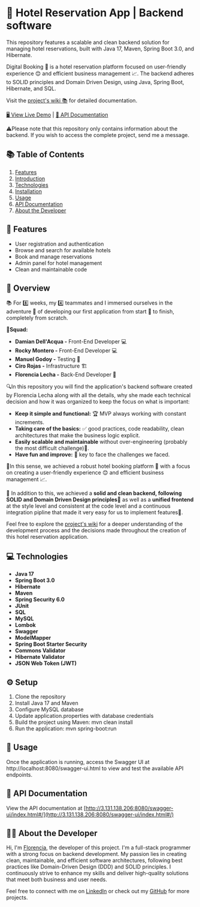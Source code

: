 # 🏨 Hotel Reservation App | Backend software

This repository features a scalable and clean backend solution for managing hotel reservations, built with Java 17, Maven, Spring Boot 3.0, and Hibernate.

Digital Booking 📱 is a hotel reservation platform focused on user-friendly experience 😊 and efficient business management 📈. The backend adheres to SOLID principles and Domain Driven Design, using Java, Spring Boot, Hibernate, and SQL.

Visit the [project's wiki 📚](https://github.com/florencialecha/digital-booking-software-backend/wiki) for detailed documentation.

[🖥️ View Live Demo](http://digital-booking-6.s3-website.us-east-2.amazonaws.com/) |
[📃 API Documentation](http://3.131.138.206:8080/swagger-ui/index.html#/)

⚠️Please note that this repository only contains information about the backend. If you wish to access the complete project, send me a message.

## 📚 Table of Contents

1. [Features](#features)
2. [Introduction](#Introduction)
3. [Technologies](#technologies)
4. [Installation](#installation)
5. [Usage](#usage)
7. [API Documentation](#api-documentation)
8. [About the Developer](#about-the-developer)

## 🌟 Features

- User registration and authentication
- Browse and search for available hotels
- Book and manage reservations
- Admin panel for hotel management
- Clean and maintainable code

## 🎯  Overview
📚 For 8️⃣ weeks, my 4️⃣ teammates and I immersed ourselves in the adventure 🚀 of developing our first application from start 🏁 to finish, completely from scratch.

👥**Squad:**
* **Damian Dell'Acqua -** Front-End Developer 💻
* **Rocky Montero -** Front-End Developer 💻
* **Manuel Godoy -** Testing 🧪
* **Ciro Rojas -** Infrastructure 🏗️
* **Florencia Lecha -** Back-End Developer 🔧

🔍In this repository you will find the application's backend software created by Florencia Lecha along with all the details, why she made each technical decision and how it was organized to keep the focus on what is important:
- **Keep it simple and functional:** 🏆 MVP always working with constant increments. 
- **Taking care of the basics:** ✅ good practices, code readability, clean architectures that make the business logic explicit.
- **Easily scalable and maintainable** without over-engineering (probably the most difficult challenge)🌟.
- **Have fun and improve:** 🔑 key to face the challenges we faced.

🎯In this sense, we achieved a robust hotel booking platform 🏨 with a focus on creating a user-friendly experience 😊 and efficient business management 📈.

💪 In addition to this, we achieved a **solid and clean backend, following SOLID and Domain Driven Design principles**🔐 as well as a **unified frontend** at the style level and consistent at the code level and a continuous integration pipline that made it very easy for us to implement features🚀.

Feel free to explore the [project's wiki](https://github.com/florencialecha/digital-booking-software-backend/wiki) for a deeper understanding of the development process and the decisions made throughout the creation of this hotel reservation application.

## 💻 Technologies

- **Java 17**
- **Spring Boot 3.0**
- **Hibernate**
- **Maven**
- **Spring Security 6.0**
- **JUnit**
- **SQL**
- **MySQL**
- **Lombok**
- **Swagger**
- **ModelMapper**
- **Spring Boot Starter Security**
- **Commons Validator**
- **Hibernate Validator**
- **JSON Web Token (JWT)**

## ⚙️ Setup
1. Clone the repository
2. Install Java 17 and Maven
3. Configure MySQL database
4. Update application.properties with database credentials
5. Build the project using Maven: mvn clean install
6. Run the application: mvn spring-boot:run

## 🚀 Usage
Once the application is running, access the Swagger UI at http://localhost:8080/swagger-ui.html to view and test the available API endpoints.

## 📃 API Documentation

View the API documentation at [http://3.131.138.206:8080/swagger-ui/index.html#/](http://3.131.138.206:8080/swagger-ui/index.html#/)

## 👩‍💻 About the Developer

Hi, I'm [Florencia](https://www.linkedin.com/in/florencialecha/), the developer of this project. I'm a full-stack programmer with a strong focus on backend development. My passion lies in creating clean, maintainable, and efficient software architectures, following best practices like Domain-Driven Design (DDD) and SOLID principles. I continuously strive to enhance my skills and deliver high-quality solutions that meet both business and user needs.

Feel free to connect with me on [LinkedIn](https://www.linkedin.com/in/florencialecha/) or check out my [GitHub](https://github.com/florencialecha) for more projects.
